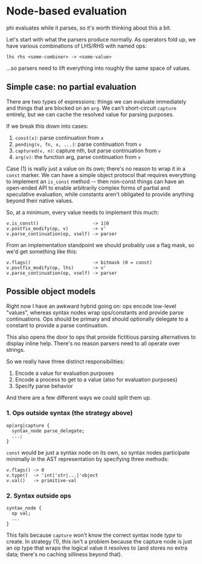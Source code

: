 # Node-based evaluation
phi evaluates while it parses, so it's worth thinking about this a bit.

Let's start with what the parsers produce normally. As operators fold up, we
have various combinations of LHS/RHS with named ops:

```
lhs rhs <some-combiner> -> <some-value>
```

...so parsers need to lift everything into roughly the same space of values.

## Simple case: no partial evaluation
There are two types of expressions: things we can evaluate immediately and
things that are blocked on an `arg`. We can't short-circuit `capture` entirely,
but we can cache the resolved value for parsing purposes.

If we break this down into cases:

1. `const(x)`: parse continuation from `x`
2. `pending(v, fn, x, ...)`: parse continuation from `v`
3. `captured(v, n)`: capture nth, but parse continuation from `v`
4. `arg(v)`: the function arg, parse continuation from `v`

Case (1) is really just a value on its own; there's no reason to wrap it in a
`const` marker. We can have a simple object protocol that requires everything to
implement an `is_const` method -- then non-const things can have an open-ended
API to enable arbitrarily complex forms of partial and speculative evaluation,
while constants aren't obligated to provide anything beyond their native values.

So, at a minimum, every value needs to implement this much:

```
v.is_const()                    -> 1|0
v.postfix_modify(op, v)         -> v'
v.parse_continuation(op, vself) -> parser
```

From an implementation standpoint we should probably use a flag mask, so we'd
get something like this:

```
v.flags()                       -> bitmask (0 = const)
v.postfix_modify(op, lhs)       -> v'
v.parse_continuation(op, vself) -> parser
```

## Possible object models
Right now I have an awkward hybrid going on: ops encode low-level "values",
whereas syntax nodes wrap ops/constants and provide parse continuations. Ops
should be primary and should optionally delegate to a constant to provide a
parse continuation.

This also opens the door to ops that provide fictitious parsing alternatives to
display inline help. There's no reason parsers need to all operate over strings.

So we really have three distinct responsibilities:

1. Encode a value for evaluation purposes
2. Encode a process to get to a value (also for evaluation purposes)
3. Specify parse behavior

And there are a few different ways we could split them up.

### 1. Ops outside syntax (the strategy above)
```
op|arg|capture {
  syntax_node parse_delegate;
  ...;
}
```

`const` would be just a syntax node on its own, so syntax nodes participate
minimally in the AST representation by specifying three methods:

```
v.flags() -> 0
v.type()  -> 'int|'str|...|'object
v.val()   -> primitive-val
```

### 2. Syntax outside ops
```
syntax_node {
  op val;
  ...
}
```

This fails because `capture` won't know the correct syntax node _type_ to
create. In strategy (1), this isn't a problem because the capture node is just
an op type that wraps the logical value it resolves to (and stores no extra
data; there's no caching silliness beyond that).
